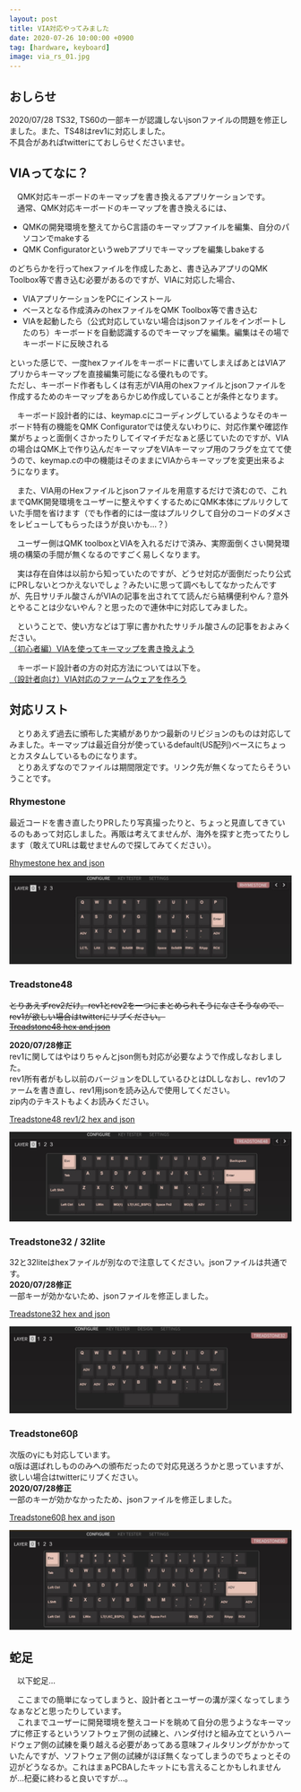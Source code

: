 ```yaml
---
layout: post
title: VIA対応やってみました
date: 2020-07-26 10:00:00 +0900
tag: [hardware, keyboard]
image: via_rs_01.jpg
---
```


## おしらせ

2020/07/28 TS32, TS60の一部キーが認識しないjsonファイルの問題を修正しました。また、TS48はrev1に対応しました。  
不具合があればtwitterにておしらせくださいませ。  

## VIAってなに？

　QMK対応キーボードのキーマップを書き換えるアプリケーションです。  
　通常、QMK対応キーボードのキーマップを書き換えるには、  

- QMKの開発環境を整えてからC言語のキーマップファイルを編集、自分のパソコンでmakeする
- QMK Configuratorというwebアプリでキーマップを編集しbakeする

のどちらかを行ってhexファイルを作成したあと、書き込みアプリのQMK Toolbox等で書き込む必要があるのですが、VIAに対応した場合、  

- VIAアプリケーションをPCにインストール
- ベースとなる作成済みのhexファイルをQMK Toolbox等で書き込む
- VIAを起動したら（公式対応していない場合はjsonファイルをインポートしたのち）キーボードを自動認識するのでキーマップを編集。編集はその場でキーボードに反映される

といった感じで、一度hexファイルをキーボードに書いてしまえばあとはVIAアプリからキーマップを直接編集可能になる優れものです。  
ただし、キーボード作者もしくは有志がVIA用のhexファイルとjsonファイルを作成するためのキーマップをあらかじめ作成していることが条件となります。  

　キーボード設計者的には、keymap.cにコーディングしているようなそのキーボード特有の機能をQMK Configuratorでは使えないわりに、対応作業や確認作業がちょっと面倒くさかったりしてイマイチだなぁと感じていたのですが、VIAの場合はQMK上で作り込んだキーマップをVIAキーマップ用のフラグを立てて使うので、keymap.cの中の機能はそのままにVIAからキーマップを変更出来るようになります。

　また、VIA用のHexファイルとjsonファイルを用意するだけで済むので、これまでQMK開発環境をユーザーに整えやすくするためにQMK本体にプルリクしていた手間を省けます（でも作者的には一度はプルリクして自分のコードのダメさをレビューしてもらったほうが良いかも…？）

　ユーザー側はQMK toolboxとVIAを入れるだけで済み、実際面倒くさい開発環境の構築の手間が無くなるのですごく易しくなります。  

　実は存在自体は以前から知っていたのですが、どうせ対応が面倒だったり公式にPRしないとつかえないでしょ？みたいに思って調べもしてなかったんですが、先日サリチル酸さんがVIAの記事を出されてて読んだら結構便利やん？意外とやることは少ないやん？と思ったので連休中に対応してみました。  

　ということで、使い方などは丁寧に書かれたサリチル酸さんの記事をおよみください。  
[（初心者編）VIAを使ってキーマップを書き換えよう](https://salicylic-acid3.hatenablog.com/entry/via-manual)

　キーボード設計者の方の対応方法については以下を。  
[（設計者向け）VIA対応のファームウェアを作ろう](https://salicylic-acid3.hatenablog.com/entry/via-support)

## 対応リスト

　とりあえず過去に頒布した実績がありかつ最新のリビジョンのものは対応してみました。キーマップは最近自分が使っているdefault(US配列)ベースにちょっとカスタムしているものになります。  
　とりあえずなのでファイルは期間限定です。リンク先が無くなってたらそういうことです。  

### Rhymestone

最近コードを書き直したりPRしたり写真撮ったりと、ちょっと見直してきているのもあって対応しました。再販は考えてませんが、海外を探すと売ってたりします（敢えてURLは載せませんので探してみてください）。  

[Rhymestone hex and json](https://drive.google.com/file/d/1mWxFfMBXfMIeIO63UFZAvbzZFwOLTGM5/view?usp=sharing)  

![img](/assets/photos/via_rs_01.jpg)  

### Treadstone48

<strike>とりあえずrev2だけ。rev1とrev2を一つにまとめられそうになさそうなので、rev1が欲しい場合はtwitterにリプください。  
[Treadstone48 hex and json](https://drive.google.com/file/d/1yepdyliOKARiSLDqLJn1XScemyemXTvA/view?usp=sharing)  
</strike>

**2020/07/28修正**  
rev1に関してはやはりちゃんとjson側も対応が必要なようで作成しなおしました。  
rev1所有者がもし以前のバージョンをDLしているひとはDLしなおし、rev1のファームを書き直し、rev1用jsonを読み込んで使用してください。  
zip内のテキストもよくお読みください。  

[Treadstone48 rev1/2 hex and json](https://drive.google.com/file/d/1SjPfF1Zn62hrh-4dlqDhBi2JojINiZj5/view?usp=sharing)  

![img](/assets/photos/via_ts48r2_01.jpg)  

### Treadstone32 / 32lite

32と32liteはhexファイルが別なので注意してください。jsonファイルは共通です。  
**2020/07/28修正**  
一部キーが効かないため、jsonファイルを修正しました。  

[Treadstone32 hex and json](https://drive.google.com/file/d/18WXRdKAcKxy4h4aVAJUJYI28Z0Z8kbxn/view?usp=sharing)  

![img](/assets/photos/via_ts32_01.jpg)  

### Treadstone60β

次版のγにも対応しています。  
α版は選ばれしもののみへの頒布だったので対応見送ろうかと思っていますが、欲しい場合はtwitterにリプください。  
**2020/07/28修正**  
一部のキーが効かなかったため、jsonファイルを修正しました。

[Treadstone60β hex and json](https://drive.google.com/file/d/1JeW5edUm1cAlcQXy9B9frmpbzyPHl0y5/view?usp=sharing)  

![img](/assets/photos/via_ts60_01.jpg)  

## 蛇足

　以下蛇足…  

　ここまでの簡単になってしまうと、設計者とユーザーの溝が深くなってしまうなぁなどと思ったりしています。  
　これまでユーザーに開発環境を整えコードを眺めて自分の思うようなキーマップに修正するというソフトウェア側の試練と、ハンダ付けと組み立てというハードウェア側の試練を乗り越える必要があってある意味フィルタリングがかかっていたんですが、ソフトウェア側の試練がほぼ無くなってしまうのでちょっとその辺がどうなるか。これはまぁPCBAしたキットにも言えることかもしれませんが…杞憂に終わると良いですが…。  
